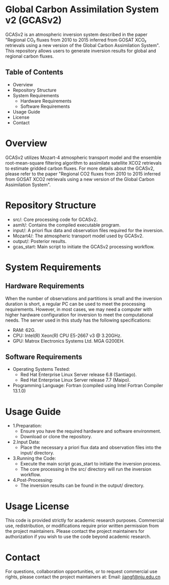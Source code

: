 # Global Carbon Assimilation System v2 (GCASv2)
GCASv2 is an atmospheric inversion system described in the paper "Regional CO₂ fluxes from 2010 to 2015 inferred from GOSAT XCO₂ retrievals using a new version of the Global Carbon Assimilation System". This repository allows users to generate inversion results for global and regional carbon fluxes.
## Table of Contents
* Overview
* Repository Structure
* System Requirements
  * Hardware Requirements
  * Software Requirements
* Usage Guide
* License
* Contact
# Overview
GCASv2 utilizes Mozart-4 atmospheric transport model and the ensemble root-mean-square filtering algorithm to assimilate satellite XCO2 retrievals to estimate gridded carbon fluxes. For more details about the GCASv2, please refer to the paper "Regional CO2 fluxes from 2010 to 2015 inferred from  GOSAT XCO2 retrievals using a new version of the Global  Carbon Assimilation System". 
# Repository Structure
* src/: Core processing code for GCASv2.
* asmlt/: Contains the compiled executable program.
* input/: A priori flux data and observation files required for the inversion.
* Mozart4/: The atmospheric transport model used by GCASv2.
* output/: Posterior results.
* gcas_start: Main script to initiate the GCASv2 processing workflow.
# System Requirements
## Hardware Requirements
When the number of observations and partitions is small and the inversion duration is short, a regular PC can be used to meet the processing requirements. However, in most cases, we may need a computer with higher hardware configuration for inversion to meet the computational needs. The server used in this study has the following specifications:
* RAM: 62G.
* CPU: Intel(R) Xeon(R) CPU E5-2667 v3 @ 3.20GHz.
* GPU: Matrox Electronics Systems Ltd. MGA G200EH.
## Software Requirements
* Operating Systems Tested:
  * Red Hat Enterprise Linux Server release 6.8 (Santiago).
  * Red Hat Enterprise Linux Server release 7.7 (Maipo).
* Programming Language: Fortran (compiled using Intel Fortran Compiler 13.1.0)
# Usage Guide
* 1.Preparation:
  * Ensure you have the required hardware and software environment.
  * Download or clone the repository.
* 2.Input Data:
  * Place the necessary a priori flux data and observation files into the input/ directory.
* 3.Running the Code:
  * Execute the main script gcas_start to initiate the inversion process.
  * The core processing in the src/ directory will run the inversion workflow.
* 4.Post-Processing:
  * The inversion results can be found in the output/ directory.
# Usage License
This code is provided strictly for academic research purposes. Commercial use, redistribution, or modifications require prior written permission from the project maintainers. Please contact the project maintainers for authorization if you wish to use the code beyond academic research.
# Contact
For questions, collaboration opportunities, or to request commercial use rights, please contact the project maintainers at:
Email: jiangf@nju.edu.cn
